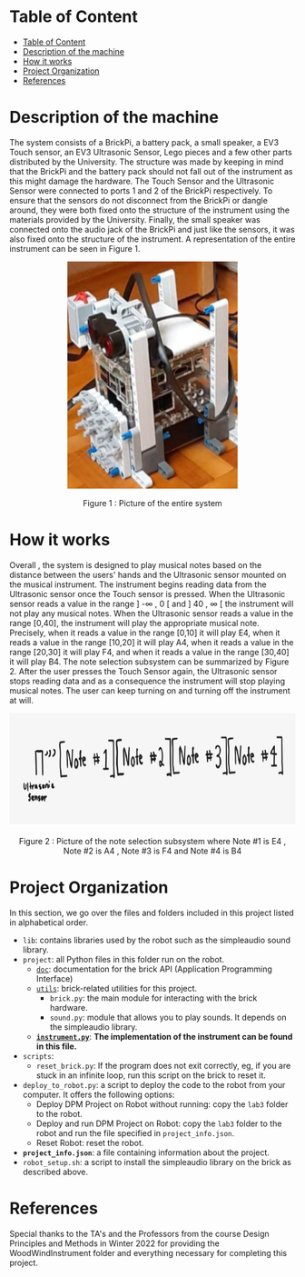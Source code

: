 

# Table of Content
- [Table of Content](#table-of-content)
- [Description of the machine](#description-of-the-machine)
- [How it works](#how-it-works)
- [Project Organization](#project-organization)
- [References](#references)

# Description of the machine
The system consists of a BrickPi, a battery pack, a small speaker, a EV3 Touch sensor, an EV3 Ultrasonic Sensor, Lego pieces and a few other parts distributed by the University. The structure was made by keeping in mind that the BrickPi and the battery pack should not fall out of the instrument as this might damage the hardware. The Touch Sensor and the Ultrasonic Sensor were connected to ports 1 and 2 of the BrickPi respectively. To ensure that the sensors do not disconnect from the BrickPi or dangle around, they were both fixed onto the structure of the instrument using the materials provided by the University. Finally, the small speaker was connected onto the audio jack of the BrickPi and just like the sensors, it was also fixed onto the structure of the instrument. A representation of the entire instrument can be seen in Figure 1.  

<p align="center">
<img src="https://raw.githubusercontent.com/rajanptl/WoodWindInstrument/main/Picture/Figure%201.PNG" width="300" height="400" />
</p>
<p align="center">
Figure 1 : Picture of the entire system
</p>

# How it works
Overall , the system is designed to play musical notes based on the distance between the users' hands and the Ultrasonic sensor mounted on the musical instrument. The instrument begins reading data from the Ultrasonic sensor once the Touch sensor is pressed. When the Ultrasonic sensor reads a value in the range ] -∞ , 0 [ and ] 40 , ∞ [ the instrument will not play any musical notes. When the Ultrasonic sensor reads a value in the range [0,40], the instrument will play the appropriate musical note. Precisely, when it reads a value in the range [0,10] it will play E4, when it reads a value in the range [10,20] it will play A4, when it reads a value in the range [20,30] it will play F4, and when it reads a value in the range [30,40] it will play B4. The note selection subsystem can be summarized by Figure 2. After the user presses the Touch Sensor again, the Ultrasonic sensor stops reading data and as a consequence the instrument will stop playing musical notes. The user can keep turning on and turning off the instrument at will.

<p align="center">
<img src="https://raw.githubusercontent.com/rajanptl/WoodWindInstrument/main/Picture/Figure%202.PNG" width="700" height="200" />
</p>
<p align="center">
Figure 2 : Picture of the note selection subsystem where Note #1 is E4 , Note #2 is A4 , Note #3 is F4 and Note #4 is B4
</p>


# Project Organization

In this section, we go over the files and folders included in this project
listed in alphabetical order.

- `lib`: contains libraries used by the robot such as
  the simpleaudio sound library.
- `project`: all Python files in this folder run on the robot.
  - [`doc`](WoodWindInstrument/project/doc): documentation for the brick API
  (Application Programming Interface)
  - [`utils`](WoodWindInstrument/project/utils): brick-related utilities for this project.
    - `brick.py`: the main module for interacting with the brick hardware.
    - `sound.py`: module that allows you to play sounds.
    It depends on the simpleaudio library.
  - [**`instrument.py`**](WoodWindInstrument/project/instrument.py):
  **The implementation of the instrument can be found in this file.**
- `scripts`:
  - `reset_brick.py`: If the program does not exit correctly, eg,
  if you are stuck in an infinite loop, run this script on the brick to reset it.
- `deploy_to_robot.py`: a script to deploy the code to the robot from your computer.
  It offers the following options:
  - Deploy DPM Project on Robot without running:
  copy the `lab3` folder to the robot.
  - Deploy and run DPM Project on Robot:
  copy the `lab3` folder to the robot and run the file specified
  in `project_info.json`.
  - Reset Robot: reset the robot.
- **`project_info.json`**: a file containing information about the project.
- `robot_setup.sh`: a script to install the simpleaudio library on
the brick as described above.

# References 
Special thanks to the TA's and the Professors from the course Design Principles and Methods in Winter 2022 for providing the WoodWindInstrument folder and everything necessary for completing this project. 
